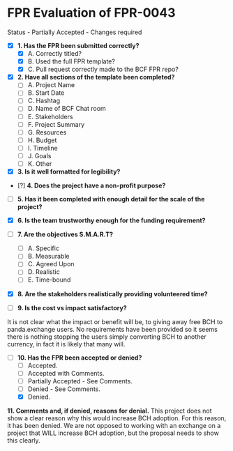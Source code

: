 
# FPR Evaluation of FPR-0043

Status - Partially Accepted - Changes required

- [x] **1. Has the FPR been submitted correctly?**
   - [x] A. Correctly titled?
   - [x] B. Used the full FPR template?
   - [x] C. Pull request correctly made to the BCF FPR repo?

- [x] **2. Have all sections of the template been completed?**
   - [ ] A. Project Name
   - [ ] B. Start Date
   - [ ] C. Hashtag
   - [ ] D. Name of BCF Chat room
   - [ ] E. Stakeholders
   - [ ] F. Project Summary
   - [ ] G. Resources
   - [ ] H. Budget
   - [ ] I. Timeline
   - [ ] J. Goals
   - [ ] K. Other

- [x] **3. Is it well formatted for legibility?**

- [?] **4. Does the project have a non-profit purpose?**

- [ ] **5. Has it been completed with enough detail for the scale of the project?**

- [x] **6. Is the team trustworthy enough for the funding requirement?**

- [ ] **7. Are the objectives S.M.A.R.T?**
   - [ ] A. Specific
   - [ ] B. Measurable
   - [ ] C. Agreed Upon
   - [ ] D. Realistic
   - [ ] E. Time-bound

- [x] **8. Are the stakeholders realistically providing volunteered time?**

- [ ] **9. Is the cost vs impact satisfactory?**

It is not clear what the impact or benefit will be, to giving away free BCH to panda.exchange users. No requirements have been provided so it seems there is nothing stopping the users simply converting BCH to another currency, in fact it is likely that many will. 

- [ ] **10. Has the FPR been accepted or denied?**
   - [ ] Accepted.
   - [ ] Accepted with Comments.
   - [ ] Partially Accepted - See Comments.
   - [ ] Denied - See Comments.
   - [x] Denied.

**11. Comments and, if denied, reasons for denial.**
This project does not show a clear reason why this would increase BCH adoption. For this reason, it has been denied. We are not opposed to working with an exchange on a project that WILL increase BCH adoption, but the proposal needs to show this clearly.
